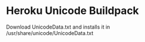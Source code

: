 # Heroku Unicode Buildpack

Download UnicodeData.txt and installs it in /usr/share/unicode/UnicodeData.txt

